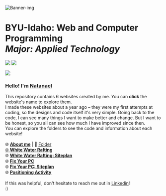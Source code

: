 <picture><img src="https://github.com/ndamatta/CSE111-BYU-Idaho/assets/105658793/ae948b5f-b9d3-46e5-8df8-002d5c89f2d7" alt="Banner-img"></picture>

# BYU-Idaho: Web and Computer Programming<br> <i>Major: Applied Technology</i>
<picture><img src="https://img.shields.io/badge/2022-blue?style=for-the-badge&label=SEP"></picture>     <a href="https://www.linkedin.com/in/natanael-damatta/" target="_blank"><img src="https://img.shields.io/badge/LinkedIn-0077B5?style=for-the-badge&logo=linkedin&logoColor=white"></a>

<picture><img src="https://github.com/ndamatta/CSE110-BYU-Pathway/assets/105658793/27eabe6f-846c-4fd7-ab35-be4801f97d1c"></picture><br>

<h3>Hello! I'm <a href="https://www.linkedin.com/in/natanael-damatta/">Natanael</a></h3>
This repository contains 6 websites created by me. You can <strong>click</strong> the website's name to explore them.<br>
I made these websites about a year ago – they were my first attempts at coding, so the designs and code itself it's very simple. Going back to the code, I can see many things I want to make better and change. But I want to be honest, so you all can see how much I have improved since then.<br>
You can explore the folders to see the code and information about each website!<br>
<br>
🌐 <strong><a href="https://ndamatta.github.io/WDD130-BYU-Idaho/aboutme/index.html">About me</a></strong> | 📁 <a href="https://github.com/ndamatta/WDD130-BYU-Idaho/tree/master/aboutme">Folder<br>
🌐 <strong><a href="https://ndamatta.github.io/WDD130-BYU-Idaho/wwr/index.html">White Water Rafting</a></strong><br>
🌐 <strong><a href="https://ndamatta.github.io/WDD130-BYU-Idaho/wwr/site-plan-rafting.html">White Water Rafting: Siteplan</a></strong><br>
🌐 <strong><a href="https://ndamatta.github.io/WDD130-BYU-Idaho/wwr/fixyourpc/index.html">Fix Your PC</a></strong><br>
🌐 <strong><a href="https://ndamatta.github.io/WDD130-BYU-Idaho/wwr/fixyourpc/site-plan.html">Fix Your PC: Siteplan</a></strong><br>
🌐 <strong><a href="https://ndamatta.github.io/WDD130-BYU-Idaho/positioning/positioning.html">Positioning Activity</a></strong><br>


<br>
If this was helpful, don't hesitate to reach me out in <a href="https://www.linkedin.com/in/natanael-damatta/">Linkedin</a>!<br>
:)
